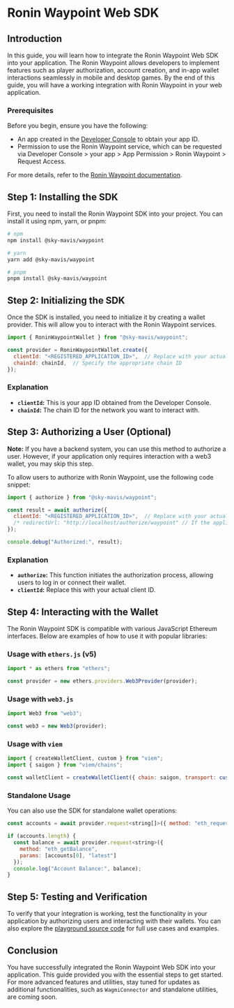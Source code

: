 # Ronin Waypoint Web SDK

## Introduction

In this guide, you will learn how to integrate the Ronin Waypoint Web SDK into your application. The Ronin Waypoint allows developers to implement features such as player authorization, account creation, and in-app wallet interactions seamlessly in mobile and desktop games. By the end of this guide, you will have a working integration with Ronin Waypoint in your web application.

### Prerequisites

Before you begin, ensure you have the following:
- An app created in the [Developer Console](https://developers.skymavis.com/console/) to obtain your app ID.
- Permission to use the Ronin Waypoint service, which can be requested via Developer Console > your app > App Permission > Ronin Waypoint > Request Access.

For more details, refer to the [Ronin Waypoint documentation](https://docs.skymavis.com/mavis/mavis-id/guides/get-started).

## Step 1: Installing the SDK

First, you need to install the Ronin Waypoint SDK into your project. You can install it using npm, yarn, or pnpm:

```bash
# npm
npm install @sky-mavis/waypoint

# yarn
yarn add @sky-mavis/waypoint

# pnpm
pnpm install @sky-mavis/waypoint
```

## Step 2: Initializing the SDK

Once the SDK is installed, you need to initialize it by creating a wallet provider. This will allow you to interact with the Ronin Waypoint services.

```javascript
import { RoninWaypointWallet } from "@sky-mavis/waypoint";

const provider = RoninWaypointWallet.create({
  clientId: "<REGISTERED_APPLICATION_ID>",  // Replace with your actual app ID
  chainId: chainId,  // Specify the appropriate chain ID
});
```

### Explanation

- **`clientId`:** This is your app ID obtained from the Developer Console.
- **`chainId`:** The chain ID for the network you want to interact with.

## Step 3: Authorizing a User (Optional)

**Note:** If you have a backend system, you can use this method to authorize a user. However, if your application only requires interaction with a web3 wallet, you may skip this step.

To allow users to authorize with Ronin Waypoint, use the following code snippet:

```javascript
import { authorize } from "@sky-mavis/waypoint";

const result = await authorize({
  clientId: "<REGISTERED_APPLICATION_ID>",  // Replace with your actual client ID
  /* redirectUrl: "http://localhost/authorize/waypoint" // If the application want the redirect authorize */
});

console.debug("Authorized:", result);
```

### Explanation
- **`authorize`:** This function initiates the authorization process, allowing users to log in or connect their wallet.
- **`clientId`:** Replace this with your actual client ID.

## Step 4: Interacting with the Wallet

The Ronin Waypoint SDK is compatible with various JavaScript Ethereum interfaces. Below are examples of how to use it with popular libraries:

### Usage with `ethers.js` (v5)

```javascript
import * as ethers from "ethers";

const provider = new ethers.providers.Web3Provider(provider);
```

### Usage with `web3.js`

```javascript
import Web3 from "web3";

const web3 = new Web3(provider);
```

### Usage with `viem`

```javascript
import { createWalletClient, custom } from "viem";
import { saigon } from "viem/chains";

const walletClient = createWalletClient({ chain: saigon, transport: custom(provider) });
```

### Standalone Usage

You can also use the SDK for standalone wallet operations:

```javascript
const accounts = await provider.request<string[]>({ method: "eth_requestAccounts" });

if (accounts.length) {
  const balance = await provider.request<string>({
    method: "eth_getBalance",
    params: [accounts[0], "latest"]
  });
  console.log("Account Balance:", balance);
}
```

## Step 5: Testing and Verification

To verify that your integration is working, test the functionality in your application by authorizing users and interacting with their wallets. You can also explore the [playground source code](https://github.com/skymavis/waypoint-js/tree/main/apps/playground) for full use cases and examples.

## Conclusion

You have successfully integrated the Ronin Waypoint Web SDK into your application. This guide provided you with the essential steps to get started. For more advanced features and utilities, stay tuned for updates as additional functionalities, such as `WagmiConnector` and standalone utilities, are coming soon.
